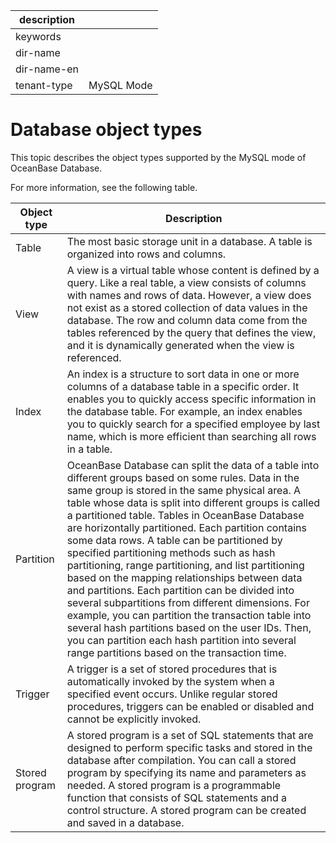 |description||
|---|---|
|keywords||
|dir-name||
|dir-name-en||
|tenant-type|MySQL Mode|

# Database object types

This topic describes the object types supported by the MySQL mode of OceanBase Database.

For more information, see the following table.


| Object type | Description |
|-----------------|-------------|
| Table | The most basic storage unit in a database. A table is organized into rows and columns.  |
| View | A view is a virtual table whose content is defined by a query. Like a real table, a view consists of columns with names and rows of data. However, a view does not exist as a stored collection of data values in the database. The row and column data come from the tables referenced by the query that defines the view, and it is dynamically generated when the view is referenced.|
| Index | An index is a structure to sort data in one or more columns of a database table in a specific order. It enables you to quickly access specific information in the database table. For example, an index enables you to quickly search for a specified employee by last name, which is more efficient than searching all rows in a table.  |
| Partition | OceanBase Database can split the data of a table into different groups based on some rules. Data in the same group is stored in the same physical area. A table whose data is split into different groups is called a partitioned table.  Tables in OceanBase Database are horizontally partitioned. Each partition contains some data rows. A table can be partitioned by specified partitioning methods such as hash partitioning, range partitioning, and list partitioning based on the mapping relationships between data and partitions.  Each partition can be divided into several subpartitions from different dimensions. For example, you can partition the transaction table into several hash partitions based on the user IDs. Then, you can partition each hash partition into several range partitions based on the transaction time.  |
| Trigger | A trigger is a set of stored procedures that is automatically invoked by the system when a specified event occurs. Unlike regular stored procedures, triggers can be enabled or disabled and cannot be explicitly invoked. |
| Stored program | A stored program is a set of SQL statements that are designed to perform specific tasks and stored in the database after compilation. You can call a stored program by specifying its name and parameters as needed.  A stored program is a programmable function that consists of SQL statements and a control structure. A stored program can be created and saved in a database.  |


